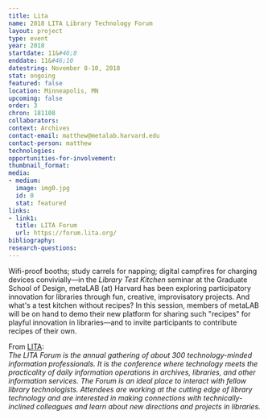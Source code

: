 ```yaml
---
title: Lita
name: 2018 LITA Library Technology Forum
layout: project
type: event
year: 2018
startdate: 11&#46;8
enddate: 11&#46;10
datestring: November 8-10, 2018
stat: ongoing
featured: false
location: Minneapolis, MN
upcoming: false
order: 3
chron: 181108
collaborators: 
context: Archives
contact-email: matthew@metalab.harvard.edu
contact-person: matthew
technologies: 
opportunities-for-involvement: 
thumbnail_format: 
media:
- medium: 
  image: img0.jpg
  id: 0
  stat: featured
links:
- link1: 
  title: LITA Forum
  url: https://forum.lita.org/
bibliography: 
research-questions: 
---
```


Wifi-proof booths; study carrels for napping; digital campfires for charging devices convivially—in the *Library Test Kitchen* seminar at the Graduate School of Design, metaLAB (at) Harvard has been exploring participatory innovation for libraries through fun, creative, improvisatory projects. And what's a test kitchen without recipes? In this session, members of metaLAB will be on hand to demo their new platform for sharing such "recipes" for playful innovation in libraries—and to invite participants to contribute recipes of their own.

From [LITA](https://forum.lita.org/about/):<br />
*The LITA Forum is the annual gathering of about 300 technology-minded information professionals. It is the conference where technology meets the practicality of daily information operations in archives, libraries, and other information services. The Forum is an ideal place to interact with fellow library technologists. Attendees are working at the cutting edge of library technology and are interested in making connections with technically-inclined colleagues and learn about new directions and projects in libraries.*